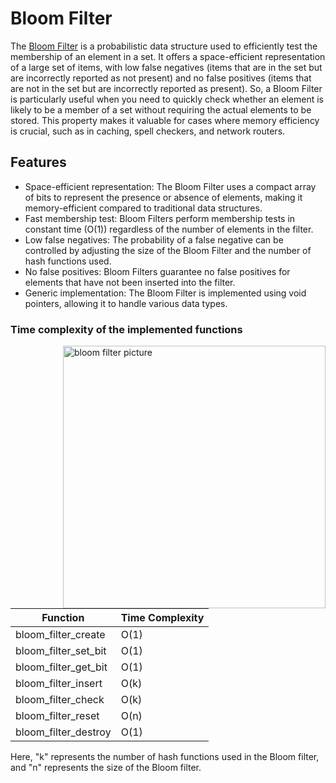 # Bloom Filter

The [Bloom Filter](https://en.wikipedia.org/wiki/Bloom_filter) is a probabilistic data structure used to efficiently test the membership of an element in a set. It offers a space-efficient representation of a large set of items, with low false negatives (items that are in the set but are incorrectly reported as not present) and no false positives (items that are not in the set but are incorrectly reported as present). So, a Bloom Filter is particularly useful when you need to quickly check whether an element is likely to be a member of a set without requiring the actual elements to be stored. This property makes it valuable for cases where memory efficiency is crucial, such as in caching, spell checkers, and network routers.


## Features
- Space-efficient representation: The Bloom Filter uses a compact array of bits to represent the presence or absence of elements, making it memory-efficient compared to traditional data structures.
- Fast membership test: Bloom Filters perform membership tests in constant time (O(1)) regardless of the number of elements in the filter.
- Low false negatives: The probability of a false negative can be controlled by adjusting the size of the Bloom Filter and the number of hash functions used.
- No false positives: Bloom Filters guarantee no false positives for elements that have not been inserted into the filter.
- Generic implementation: The Bloom Filter is implemented using void pointers, allowing it to handle various data types.

### Time complexity of the implemented functions

<img align="right" width=420 alt="bloom filter picture" src="https://cdnd.selectdb.com/assets/images/Bloom_filter.svg-9ad88beea5ebb916ea2d0ac27eb5a5cf.png">

| Function                 | Time Complexity |
|--------------------------|-----------------|
| bloom_filter_create      | O(1)            |
| bloom_filter_set_bit     | O(1)            |
| bloom_filter_get_bit     | O(1)            |
| bloom_filter_insert      | O(k)            |
| bloom_filter_check       | O(k)            |
| bloom_filter_reset       | O(n)            |
| bloom_filter_destroy     | O(1)            |

Here, "k" represents the number of hash functions used in the Bloom filter, and "n" represents the size of the Bloom filter.